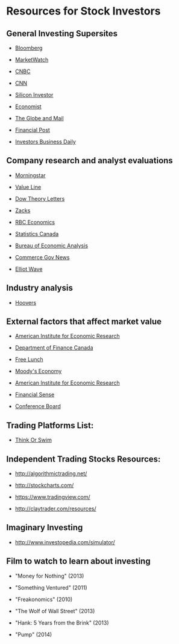# Resources for Stock Investors

## General Investing Supersites

* [Bloomberg](http://www.bloomberg.com/)

* [MarketWatch](http://www.marketwatch.com/)

* [CNBC](http://www.cnbc.com/)  

* [CNN](http://money.cnn.com/)

* [Silicon Investor](http://www.siliconinvestor.com/)

* [Economist](http://www.economist.com/)  

* [The Globe and Mail](http://www.theglobeandmail.com/globe-investor/)  

* [Financial Post](http://www.financialpost.com/index.html)  
* [Investors Business Daily](http://research.investors.com/)

## Company research and analyst evaluations

* [Morningstar](http://www2.morningstar.ca/homepage/h_ca.aspx?culture=en-CA)

* [Value Line](http://www.valueline.com/)  

* [Dow Theory Letters](http://dowtheoryletters.com/Default.aspx)

* [Zacks](http://www.zacks.com/)

* [RBC Economics](http://www.rbc.com/economics/index.html)

* [Statistics Canada](http://www5.statcan.gc.ca/subject-sujet/theme-theme.action?pid=3764&lang=eng&more=0&MM)

* [Bureau of Economic Analysis](http://www.bea.gov/index.htm)

* [Commerce Gov News](https://www.commerce.gov/news)

* [Elliot Wave](http://www.elliottwave.com/)

## Industry analysis

* [Hoovers](http://www.hoovers.com/)

## External factors that affect market value

* [American Institute for Economic Research](https://www.aier.org/)

* [Department of Finance Canada](http://fin.gc.ca/fin-eng.asp)

* [Free Lunch](https://www.economy.com/freelunch/default.asp)

* [Moody's Economy](https://www.economy.com/)

* [American Institute for Economic Research](https://www.aier.org/)

* [Financial Sense](http://www.financialsense.com/)

* [Conference Board](https://www.conference-board.org/)


## Trading Platforms List:

* [Think Or Swim](https://www.thinkorswim.com/t/trading.html)

## Independent Trading Stocks Resources:

* http://algorithmictrading.net/

* http://stockcharts.com/

* https://www.tradingview.com/

* http://claytrader.com/resources/

## Imaginary Investing

* http://www.investopedia.com/simulator/

## Film to watch to learn about investing

*  "Money for Nothing" (2013)

* "Something Ventured" (2011)

* "Freakonomics" (2010)

* "The Wolf of Wall Street" (2013)

* "Hank: 5 Years from the Brink" (2013)

* "Pump" (2014)
